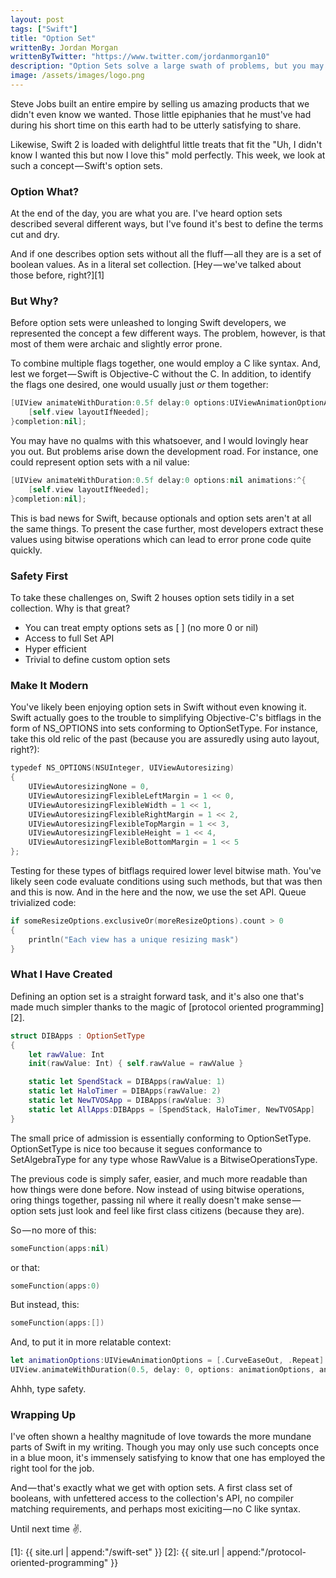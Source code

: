 ```yaml
---
layout: post
tags: ["Swift"]
title: "Option Set"
writtenBy: Jordan Morgan
writtenByTwitter: "https://www.twitter.com/jordanmorgan10"
description: "Option Sets solve a large swath of problems, but you may not think to use them at first. Looking at how they work and why their useful might change your mind."
image: /assets/images/logo.png
---
```

Steve Jobs built an entire empire by selling us amazing products that we didn't even know we wanted. Those little epiphanies that he must've had during his short time on this earth had to be utterly satisfying to share.

Likewise, Swift 2 is loaded with delightful little treats that fit the "Uh, I didn't know I wanted this but now I love this" mold perfectly. This week, we look at such a concept — Swift's option sets.

### Option What?

At the end of the day, you are what you are. I've heard option sets described several different ways, but I've found it's best to define the terms cut and dry.

And if one describes option sets without all the fluff — all they are is a set of boolean values. As in a literal set collection. [Hey — we've talked about those before, right?][1]

### But Why?

Before option sets were unleashed to longing Swift developers, we represented the concept a few different ways. The problem, however, is that most of them were archaic and slightly error prone.

To combine multiple flags together, one would employ a C like syntax. And, lest we forget — Swift is Objective-C without the C. In addition, to identify the flags one desired, one would usually just _or_ them together:

```swift   
[UIView animateWithDuration:0.5f delay:0 options:UIViewAnimationOptionAllowUserInteraction | UIViewAnimationCurveEaseIn animations:^{  
    [self.view layoutIfNeeded];  
}completion:nil];
```
You may have no qualms with this whatsoever, and I would lovingly hear you out. But problems arise down the development road. For instance, one could represent option sets with a nil value:

```swift 
[UIView animateWithDuration:0.5f delay:0 options:nil animations:^{  
    [self.view layoutIfNeeded];  
}completion:nil];
```

This is bad news for Swift, because optionals and option sets aren't at all the same things. To present the case further, most developers extract these values using bitwise operations which can lead to error prone code quite quickly.

### Safety First

To take these challenges on, Swift 2 houses option sets tidily in a set collection. Why is that great?

* You can treat empty options sets as [ ] (no more 0 or nil)
* Access to full Set API
* Hyper efficient
* Trivial to define custom option sets

### Make It Modern

You've likely been enjoying option sets in Swift without even knowing it. Swift actually goes to the trouble to simplifying Objective-C's bitflags in the form of NS_OPTIONS into sets conforming to OptionSetType. For instance, take this old relic of the past (because you are assuredly using auto layout, right?):
```swift   
typedef NS_OPTIONS(NSUInteger, UIViewAutoresizing)  
{  
    UIViewAutoresizingNone = 0,  
    UIViewAutoresizingFlexibleLeftMargin = 1 << 0,  
    UIViewAutoresizingFlexibleWidth = 1 << 1,  
    UIViewAutoresizingFlexibleRightMargin = 1 << 2,  
    UIViewAutoresizingFlexibleTopMargin = 1 << 3,  
    UIViewAutoresizingFlexibleHeight = 1 << 4,  
    UIViewAutoresizingFlexibleBottomMargin = 1 << 5  
};
```
Testing for these types of bitflags required lower level bitwise math. You've likely seen code evaluate conditions using such methods, but that was then and this is now. And in the here and the now, we use the set API. Queue trivialized code:
```swift  
if someResizeOptions.exclusiveOr(moreResizeOptions).count > 0  
{  
    println("Each view has a unique resizing mask")  
}
```
### What I Have Created

Defining an option set is a straight forward task, and it's also one that's made much simpler thanks to the magic of [protocol oriented programming][2].
```swift   
struct DIBApps : OptionSetType  
{  
    let rawValue: Int  
    init(rawValue: Int) { self.rawValue = rawValue }

    static let SpendStack = DIBApps(rawValue: 1)  
    static let HaloTimer = DIBApps(rawValue: 2)  
    static let NewTVOSApp = DIBApps(rawValue: 3)  
    static let AllApps:DIBApps = [SpendStack, HaloTimer, NewTVOSApp]  
}
```
The small price of admission is essentially conforming to OptionSetType. OptionSetType is nice too because it segues conformance to SetAlgebraType for any type whose RawValue is a BitwiseOperationsType.

The previous code is simply safer, easier, and much more readable than how things were done before. Now instead of using bitwise operations, oring things together, passing nil where it really doesn't make sense — option sets just look and feel like first class citizens (because they are).

So — no more of this:
```swift 
someFunction(apps:nil)
```
or that:
```swift  
someFunction(apps:0)
```
But instead, this:
```swift  
someFunction(apps:[])
```
And, to put it in more relatable context:
```swift 
let animationOptions:UIViewAnimationOptions = [.CurveEaseOut, .Repeat]
UIView.animateWithDuration(0.5, delay: 0, options: animationOptions, animations: { void in /*animation*/ }, completion: nil)
```
Ahhh, type safety.

### Wrapping Up

I've often shown a healthy magnitude of love towards the more mundane parts of Swift in my writing. Though you may only use such concepts once in a blue moon, it's immensely satisfying to know that one has employed the right tool for the job.

And — that's exactly what we get with option sets. A first class set of booleans, with unfettered access to the collection's API, no compiler matching requirements, and perhaps most exiciting — no C like syntax.

Until next time ✌️.

[1]: {{ site.url | append:"/swift-set" }}
[2]: {{ site.url | append:"/protocol-oriented-programming" }}
